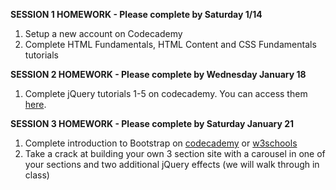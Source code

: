 <b>SESSION 1 HOMEWORK - Please complete by Saturday 1/14<br></b>
1. Setup a new account on Codecademy<br>
2. Complete HTML Fundamentals, HTML Content and CSS Fundamentals tutorials <br>

<b>SESSION 2 HOMEWORK - Please complete by Wednesday January 18<br></b>
1. Complete jQuery tutorials 1-5 on codecademy. You can access them <a href="https://www.codecademy.com/learn/jquery">here</a>. <br>

<b>SESSION 3 HOMEWORK - Please complete by Saturday January 21<br></b>
1. Complete introduction to Bootstrap on <a href="https://www.codecademy.com/courses/web-beginner-en-yjvdd/0/1">codecademy</a> or <a href="www.w3schools.com/bootstrap/">w3schools</a>
2. Take a crack at building your own 3 section site with a carousel in one of your sections and two additional jQuery effects (we will walk through in class)
